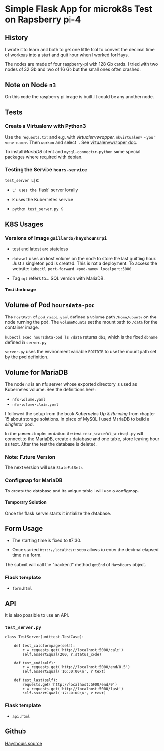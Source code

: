 # Simple Flask App for microk8s Test on Rapsberry pi-4

## History

I wrote it to learn and both to get one little tool
to convert the decimal time of workous into a start
and quit hour when I worked for Hays.

The nodes are made of four raspberry-pi with 128 Gb cards.
I tried with two nodes of 32 Gb and two of 16 Gb but the
small ones often crashed.

## Note on Node `n3`

On this node the raspberry pi image is built. It could be
any another node.

## Tests

### Create a Virtualenv with Python3

Use the `requests.txt` and e.g. with *virtualenvwrapper.*
`mkvirtualenv <your venv-name>`.
Then `workon` and select <your venv-name>`. See [virtualenvwrapper doc](https://virtualenvwrapper.readthedocs.io/en/latest/).

To install *MariaDB* client and `mysql-connector-python`
some special packages where required with debian.

### Testing  the Service  `hours-service`

`test_server L|K`:

- `L' uses the `flask` server locally
- `K` uses the Kubernetes service

- `python test_server.py K`

## K8S Usages

### Versions of Image `gaillardo/hayshoursrpi`

- test and latest are stateless

- `datavol` uses an host volume on the node to store the last
  quitting hour. Just a singleton pod is created. This is not
  a deployment. To access the website:
  `kubectl port-forward <pod-name> localport:5000`

- Tag `sql` refers to... SQL version with MariaDB.

#### Test the image



## Volume of Pod `hoursdata-pod`

The `hostPath` of `pod_raspi.yaml` defines a volume path `/home/ubuntu`
on the node running the pod. The `volumeMounts` set the mount
path to `/data` for the container image.

`kubectl exec hoursdata-pod ls /data` returns `db1`, which is the
fixed `dbname` defined in `server.py`.

`server.py` uses the environment variable `ROOTDIR` to use the
mount path set by the pod definition.

## Volume for MariaDB

The node `n3` is an nfs server whose exported directory is used as
Kubernetes volume. See the definitions here:
- `nfs-volume.yaml`
- `nfs-volume-claim.yaml`

I followed the setup from the book *Kubernetes Up & Running* from chapter
15 about storage solutions. In place of MySQL I used MariaDB to build
a *singleton* pod.

In the present implementation the test `test_stateful_withsql.py` will
connect to the MariaDB, create a database and one table, store leaving
hour as text. After the test the database is deleted.

### Note: Future Version

The next version will use `StateFulSets`

### Configmap for MariaDB

To create the database and its unique table I will use a configmap.

#### Temporary Solution

Once the flask server starts it initialize the database.

## Form Usage

- The starting time is fixed to 07:30.

- Once started `http://localhost:5000` allows to enter
  the decimal elapsed time in a form.

The submit will call the "backend" method `getEnd`
of `HaysHours` object.

### Flask template

- `form.html`

## API

It is also possible to use an API.

### `test_server.py`

```
class TestServer(unittest.TestCase):

    def test_calcformpage(self):
        r = requests.get('http://localhost:5000/calc')
        self.assertEqual(200, r.status_code)

    def test_end(self):
        r = requests.get('http://localhost:5000/end/8.5')
        self.assertEqual('16:30:00\n', r.text)

    def test_last(self):
        requests.get('http://localhost:5000/end/9')
        r = requests.get('http://localhost:5000/last')
        self.assertEqual('17:30:00\n', r.text)
```

### Flask template

- `api.html`

## Github

[Hayshours source](https://github.com/OlivierGaillard/hayshoursrpi)
